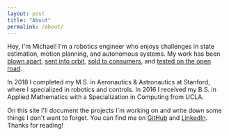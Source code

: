 ```yaml
---
layout: post
title: "About"
permalink: /about/
---
```


Hey, I'm Michael! I'm a robotics engineer who enjoys challenges in state estimation, motion planning, and autonomous systems. My work has been [blown apart][arkyd], [sent into orbit][elfin], [sold to consumers][magic], and [tested on the open road][aptiv].

In 2018 I completed my M.S. in Aeronautics & Astronautics at Stanford, where I specialized in robotics and controls. In 2016 I received my B.S. in Applied Mathematics with a Specialization in Computing from UCLA.

On this site I'll document the projects I'm working on and write down some things I don't want to forget. You can find me on [GitHub][mbanderson-github] and [LinkedIn][mbanderson-linkedin]. Thanks for reading!

[arkyd]: https://www.space.com/27596-planetary-resources-spacecraft-antares-explosion.html
[elfin]: http://newsroom.ucla.edu/stories/UCLA-ELFIN-launch
[magic]: https://mashable.com/2017/12/20/magic-leap-mixed-reality-headset-revealed/
[aptiv]: https://techcrunch.com/2019/06/03/aptivs-self-driving-bmws-have-made-more-than-50000-rides-on-the-lyft-app-in-las-vegas/

[mbanderson-github]: https://github.com/mbanderson
[mbanderson-linkedin]: https://www.linkedin.com/in/mbanderson1/
